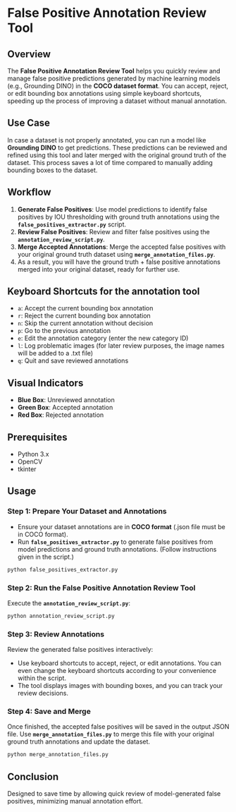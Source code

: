 # False Positive Annotation Review Tool

## Overview
The **False Positive Annotation Review Tool** helps you quickly review and manage false positive predictions generated by machine learning models (e.g., Grounding DINO) in the **COCO dataset format**. You can accept, reject, or edit bounding box annotations using simple keyboard shortcuts, speeding up the process of improving a dataset without manual annotation.

## Use Case
In case a dataset is not properly annotated, you can run a model like **Grounding DINO** to get predictions. These predictions can be reviewed and refined using this tool and later merged with the original ground truth of the dataset. This process saves a lot of time compared to manually adding bounding boxes to the dataset.

## Workflow
1. **Generate False Positives**: Use model predictions to identify false positives by IOU thresholding with ground truth annotations using the **`false_positives_extractor.py`** script.
2. **Review False Positives**: Review and filter false positives using the **`annotation_review_script.py`**.
3. **Merge Accepted Annotations**: Merge the accepted false positives with your original ground truth dataset using **`merge_annotation_files.py`**.
4. As a result, you will have the ground truth + false positive annotations merged into your original dataset, ready for further use.

## Keyboard Shortcuts for the annotation tool
- `a`: Accept the current bounding box annotation
- `r`: Reject the current bounding box annotation
- `n`: Skip the current annotation without decision
- `p`: Go to the previous annotation
- `e`: Edit the annotation category (enter the new category ID)
- `l`: Log problematic images (for later review purposes, the image names will be added to a .txt file)
- `q`: Quit and save reviewed annotations

## Visual Indicators
- **Blue Box**: Unreviewed annotation
- **Green Box**: Accepted annotation
- **Red Box**: Rejected annotation

## Prerequisites
- Python 3.x
- OpenCV
- tkinter

## Usage

### Step 1: Prepare Your Dataset and Annotations
- Ensure your dataset annotations are in **COCO format** (.json file must be in COCO format).
- Run **`false_positives_extractor.py`** to generate false positives from model predictions and ground truth annotations. (Follow instructions given in the script.)

```bash
python false_positives_extractor.py
```
### Step 2: Run the False Positive Annotation Review Tool
Execute the **`annotation_review_script.py`**:

```bash
python annotation_review_script.py
```

### Step 3: Review Annotations
Review the generated false positives interactively:
- Use keyboard shortcuts to accept, reject, or edit annotations. You can even change the keyboard shortcuts according to your convenience within the script.
- The tool displays images with bounding boxes, and you can track your review decisions.

### Step 4: Save and Merge
Once finished, the accepted false positives will be saved in the output JSON file. Use **`merge_annotation_files.py`** to merge this file with your original ground truth annotations and update the dataset.

```bash
python merge_annotation_files.py
```

## Conclusion
Designed to save time by allowing quick review of model-generated false positives, minimizing manual annotation effort.
